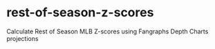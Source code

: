 # rest-of-season-z-scores
Calculate Rest of Season MLB Z-scores using Fangraphs Depth Charts projections
